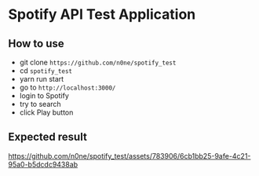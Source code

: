 # Spotify API Test Application

## How to use
 - git clone `https://github.com/n0ne/spotify_test`
 - cd `spotify_test`
 - yarn run start
 - go to `http://localhost:3000/`
 - login to Spotify
 - try to search
 - click Play button
  
## Expected result

https://github.com/n0ne/spotify_test/assets/783906/6cb1bb25-9afe-4c21-95a0-b5dcdc9438ab

